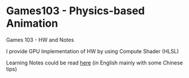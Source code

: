 # Games103 - Physics-based Animation
Games 103 - HW and Notes

I provide GPU Implementation of HW by using Compute Shader (HLSL)

Learning Notes could be read [here](Learning_Notes.md) (in English mainly with some Chinese tips)
